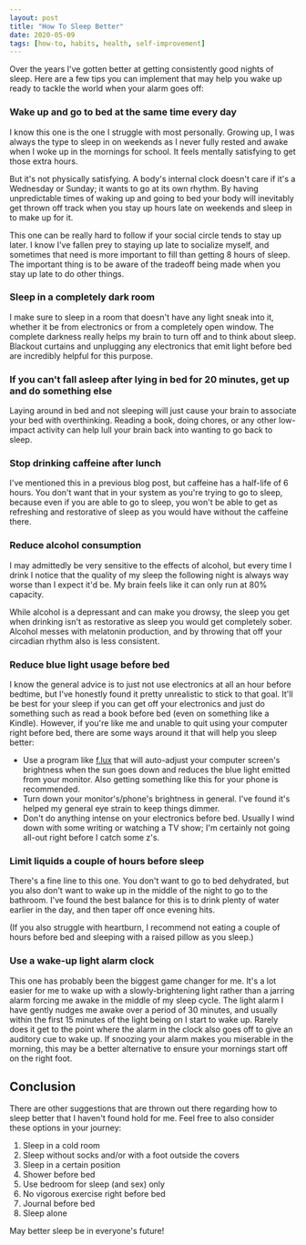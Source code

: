 ```yaml
---
layout: post
title: "How To Sleep Better"
date: 2020-05-09
tags: [how-to, habits, health, self-improvement]
---
```


Over the years I've gotten better at getting consistently good nights of sleep. Here are a few tips you can implement that may help you wake up ready to tackle the world when your alarm goes off:

### Wake up and go to bed at the same time every day

I know this one is the one I struggle with most personally. Growing up, I was always the type to sleep in on weekends as I never fully rested and awake when I woke up in the mornings for school. It feels mentally satisfying to get those extra hours.

But it's not physically satisfying. A body's internal clock doesn't care if it's a Wednesday or Sunday; it wants to go at its own rhythm. By having unpredictable times of waking up and going to bed your body will inevitably get thrown off track when you stay up hours late on weekends and sleep in to make up for it. 

This one can be really hard to follow if your social circle tends to stay up later. I know I've fallen prey to staying up late to socialize myself, and sometimes that need is more important to fill than getting 8 hours of sleep. The important thing is to be aware of the tradeoff being made when you stay up late to do other things. 

### Sleep in a completely dark room

I make sure to sleep in a room that doesn't have any light sneak into it, whether it be from electronics or from a completely open window. The complete darkness really helps my brain to turn off and to think about sleep. Blackout curtains and unplugging any electronics that emit light before bed are incredibly helpful for this purpose.

### If you can't fall asleep after lying in bed for 20 minutes, get up and do something else

Laying around in bed and not sleeping will just cause your brain to associate your bed with overthinking. Reading a book, doing chores, or any other low-impact activity can help lull your brain back into wanting to go back to sleep.

### Stop drinking caffeine after lunch

I've mentioned this in a previous blog post, but caffeine has a half-life of 6 hours. You don't want that in your system as you're trying to go to sleep, because even if you are able to go to sleep, you won't be able to get as refreshing and restorative of sleep as you would have without the caffeine there.

### Reduce alcohol consumption

I may admittedly be very sensitive to the effects of alcohol, but every time I drink I notice that the quality of my sleep the following night is always way worse than I expect it'd be. My brain feels like it can only run at 80% capacity. 

While alcohol is a depressant and can make you drowsy, the sleep you get when drinking isn't as restorative as sleep you would get completely sober. Alcohol messes with melatonin production, and by throwing that off your circadian rhythm also is less consistent. 

### Reduce blue light usage before bed

I know the general advice is to just not use electronics at all an hour before bedtime, but I've honestly found it pretty unrealistic to stick to that goal. It'll be best for your sleep if you can get off your electronics and just do something such as read a book before bed (even on something like a Kindle).  However, if you're like me and unable to quit using your computer right before bed, there are some ways around it that will help you sleep better:

* Use a program like [f.lux](https://justgetflux.com/) that will auto-adjust your computer screen's brightness when the sun goes down and reduces the blue light emitted from your monitor. Also getting something like this for your phone is recommended.
* Turn down your monitor's/phone's brightness in general. I've found it's helped my general eye strain to keep things dimmer.
* Don't do anything intense on your electronics before bed. Usually I wind down with some writing or watching a TV show; I'm certainly not going all-out right before I catch some z's. 

### Limit liquids a couple of hours before sleep

There's a fine line to this one. You don't want to go to bed dehydrated, but you also don't want to wake up in the middle of the night to go to the bathroom. I've found the best balance for this is to drink plenty of water earlier in the day, and then taper off once evening hits. 

(If you also struggle with heartburn, I recommend not eating a couple of hours before bed and sleeping with a raised pillow as you sleep.) 

### Use a wake-up light alarm clock

This one has probably been the biggest game changer for me. It's a lot easier for me to wake up with a slowly-brightening light rather than a jarring alarm forcing me awake in the middle of my sleep cycle. The light alarm I have gently nudges me awake over a period of 30 minutes, and usually within the first 15 minutes of the light being on I start to wake up. Rarely does it get to the point where the alarm in the clock also goes off to give an auditory cue to wake up. If snoozing your alarm makes you miserable in the morning, this may be a better alternative to ensure your mornings start off on the right foot. 

## Conclusion

There are other suggestions that are thrown out there regarding how to sleep better that I haven't found hold for me. Feel free to also consider these options in your journey:

1. Sleep in a cold room
2. Sleep without socks and/or with a foot outside the covers
3. Sleep in a certain position
4. Shower before bed
5. Use bedroom for sleep (and sex) only
6. No vigorous exercise right before bed
7. Journal before bed
8. Sleep alone

May better sleep be in everyone's future!
